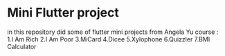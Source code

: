 # Mini Flutter project
 in this repository did some of flutter mini projects from Angela Yu course :
 1.I Am Rich
 2.I Am Poor
 3.MiCard
 4.Dicee
 5.Xylophone 
 6.Quizzler 
 7.BMI Calculator
